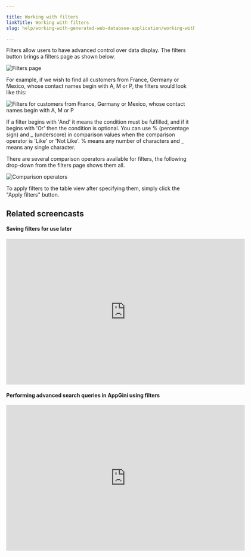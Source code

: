 ```yaml
---

title: Working with filters
linkTitle: Working with filters
slug: help/working-with-generated-web-database-application/working-with-filters

---
```




Filters allow users to have advanced control over data display. The
filters button brings a filters page as shown below.


![Filters page](https://cdn.bigprof.com/appgini-desktop/help/working-with-filters-1.png "Filters page")


For example, if we wish to find all customers from France, Germany or
Mexico, whose contact names begin with A, M or P, the filters would look
like this:


![Filters for customers from France, Germany or Mexico, whose contact names begin with A, M or P](https://cdn.bigprof.com/appgini-desktop/help/northwind-customers.png "Filters for customers from France, Germany or Mexico, whose contact names begin with A, M or P")


If a filter begins with 'And' it means the condition must be
fulfilled, and if it begins with 'Or' then the condition is optional.
You can use % (percentage sign) and \_ (underscore) in comparison values
when the comparison operator is 'Like' or 'Not Like'. % means any
number of characters and \_ means any single character.

There are several comparison operators available for filters, the
following drop-down from the filters page shows them all.


![](https://cdn.bigprof.com/appgini-desktop/help/working-with-filters-3.png "Comparison operators")


To apply filters to the table view after specifying them, simply click
the \"Apply filters\" button.

## Related screencasts

#### Saving filters for use later

<iframe width="640" height="390" src="https://www.youtube.com/embed/7gMWoVh62wU" frameborder="0" allowfullscreen=""></iframe>

#### Performing advanced search queries in AppGini using filters

<iframe width="640" height="390" src="https://www.youtube.com/embed/BNSFbWXWBJA" frameborder="0" allowfullscreen=""></iframe>

